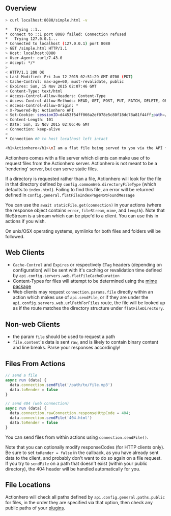 ## Overview

```bash
> curl localhost:8080/simple.html -v

*   Trying ::1..
* connect to ::1 port 8080 failed: Connection refused
*   Trying 127.0.0.1...
* Connected to localhost (127.0.0.1) port 8080
> GET /simple.html HTTP/1.1
> Host: localhost:8080
> User-Agent: curl/7.43.0
> Accept: */*
>
< HTTP/1.1 200 OK
< Last-Modified: Fri Jun 12 2015 02:51:29 GMT-0700 (PDT)
< Cache-Control: max-age=60, must-revalidate, public
< Expires: Sun, 15 Nov 2015 02:07:46 GMT
< Content-Type: text/html
< Access-Control-Allow-Headers: Content-Type
< Access-Control-Allow-Methods: HEAD, GET, POST, PUT, PATCH, DELETE, OPTIONS, TRACE
< Access-Control-Allow-Origin: *
< X-Powered-By: Actionhero API
< Set-Cookie: sessionID=d4453f54ff066a2ef078e5c80f18dc78a81f44ff;path=/;expires=Sun, 15 Nov 2015 03:06:46 GMT;
< Content-Length: 101
< Date: Sun, 15 Nov 2015 02:06:46 GMT
< Connection: keep-alive
<
* Connection #0 to host localhost left intact

<h1>Actionhero</h1>\nI am a flat file being served to you via the API from ./public/simple.html<br />
```

Actionhero comes with a file server which clients can make use of to request files from the Actionhero server. Actionhero is not meant to be a 'rendering' server, but can serve static files.

If a directory is requested rather than a file, Actionhero will look for the file in that directory defined by `config.commonWeb.directoryFileType` (which defaults to `index.html`). Failing to find this file, an error will be returned defined in `config.general.flatFileIndexPageNotFoundMessage`

You can use the `await staticFile.get(connection)` in your actions (where the response object contains `error`, `fileStream`, `mime`, and `length`). Note that fileStream is a stream which can be pipe'd to a client. You can use this in actions if you wish.

On unix/OSX operating systems, symlinks for both files and folders will be followed.

## Web Clients

- `Cache-Control` and `Expires` or respectively `ETag` headers (depending on configuration) will be sent with it's caching or revalidation time defined by `api.config.servers.web.flatFileCacheDuration`
- Content-Types for files will attempt to be determined using the [mime package](https://npmjs.org/package/mime)
- Web clients may request `connection.params.file` directly within an action which makes use of `api.sendFile`, or if they are under the `api.config.servers.web.urlPathForFiles` route, the file will be looked up as if the route matches the directory structure under `flatFileDirectory`.

## Non-web Clients

- the param `file` should be used to request a path
- `file.content`'s data is sent `raw`, and is likely to contain binary content and line breaks. Parse your responses accordingly!

## Files From Actions

```ts
// send a file
async run (data) {
  data.connection.sendFile('/path/to/file.mp3')
  data.toRender = false
}

// send 404 (web connection)
async run (data) {
  data.connection.rawConnection.responseHttpCode = 404;
  data.connection.sendFile('404.html')
  data.toRender = false
}
```

You can send files from within actions using `connection.sendFile()`.

Note that you can optionally modify responseCodes (for HTTP clients only). Be sure to set `toRender = false` in the callback, as you have already sent data to the client, and probably don't want to do so again on a file request. If you try to `sendFile` on a path that doesn't exist (within your public directory), the 404 header will be handled automatically for you.

## File Locations

Actionhero will check all paths defined by `api.config.general.paths.public` for files, in the order they are specified via that option, then check any public paths of your [plugins](/tutorials/plugins).
